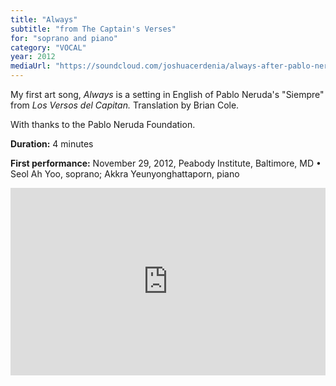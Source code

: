 ```yaml
---
title: "Always"
subtitle: "from The Captain's Verses"
for: "soprano and piano"
category: "VOCAL"
year: 2012
mediaUrl: "https://soundcloud.com/joshuacerdenia/always-after-pablo-neruda-2012"
---
```


My first art song, _Always_ is a setting in English of Pablo Neruda's "Siempre" from _Los Versos del Capitan._ Translation by Brian Cole.

With thanks to the Pablo Neruda Foundation.  

**Duration:** 4 minutes

**First performance:** November 29, 2012, Peabody Institute, Baltimore, MD • Seol Ah Yoo, soprano; Akkra Yeunyonghattaporn, piano

<iframe width="100%" height="300" scrolling="no" frameborder="no" src="https://w.soundcloud.com/player/?url=https%3A//api.soundcloud.com/tracks/90536194&amp;auto_play=false&amp;hide_related=false&amp;show_comments=true&amp;show_user=true&amp;show_reposts=false&amp;visual=true"></iframe>
